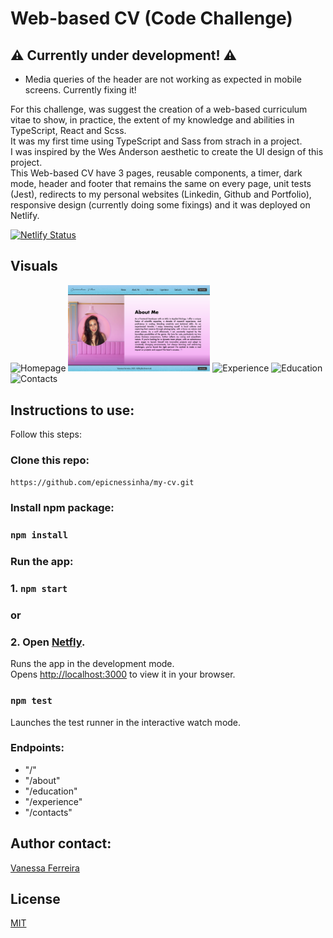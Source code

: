 # Web-based CV (Code Challenge)

##  ⚠️ Currently under development! ⚠️
- Media queries of the header are not working as expected in mobile screens. Currently fixing it!

For this challenge, was suggest the creation of a web-based curriculum vitae to show, in practice, the extent of my knowledge and abilities in TypeScript, React and Scss.<br/>
It was my first time using TypeScript and Sass from strach in a project.<br/>
I was inspired by the Wes Anderson aesthetic to create the UI design of this project.<br/>
This Web-based CV have 3 pages, reusable components, a timer, dark mode, header and footer that remains the same on every page, unit tests (Jest), redirects to my personal websites (Linkedin, Github and Portfolio), responsive design (currently doing some fixings) and it was deployed on Netlify.

[![Netlify Status](https://api.netlify.com/api/v1/badges/8cf5e631-0a68-4286-b4d5-c3e021ab4cff/deploy-status)](https://vanessaferreira-cv.netlify.app/) 


## Visuals 

<img src="https://github.com/epicnessinha/my-cv/blob/master/src/assets/img/Homepage.png?raw=true" alt="Homepage" width="45%"/> <img src="https://github.com/epicnessinha/my-cv/blob/master/src/assets/img/About%20me.png?raw=true" alt="About" width="45%"/> <img src="https://github.com/epicnessinha/my-cv/blob/master/src/assets/img/Experience.png?raw=true" alt="Experience" width="42%"/> <img src="https://github.com/epicnessinha/my-cv/blob/master/src/assets/img/Education.png?raw=true" alt="Education" width="45%"/> <img src="https://github.com/epicnessinha/my-cv/blob/master/src/assets/img/Contacts.png?raw=true" alt="Contacts" width="45%"/> 

## Instructions to use:

Follow this steps:

### Clone this repo:

`https://github.com/epicnessinha/my-cv.git`

### Install npm package:

### `npm install`

### Run the app:

### 1. `npm start` 
### or
### 2. Open [Netfly](https://vanessaferreira-cv.netlify.app/).

Runs the app in the development mode.\
Opens [http://localhost:3000](http://localhost:3000) to view it in your browser.

### `npm test`

Launches the test runner in the interactive watch mode.

### Endpoints:

- "/"
- "/about"
- "/education"
- "/experience"
- "/contacts"

## Author contact: 

[Vanessa Ferreira](https://www.linkedin.com/in/vanessabio/)


## License
[MIT](https://choosealicense.com/licenses/mit/)







